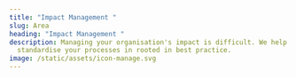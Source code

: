 ```yaml
---
title: "Impact Management "
slug: Area
heading: "Impact Management "
description: Managing your organisation's impact is difficult. We help you
  standardise your processes in rooted in best practice.
image: /static/assets/icon-manage.svg
---
```

